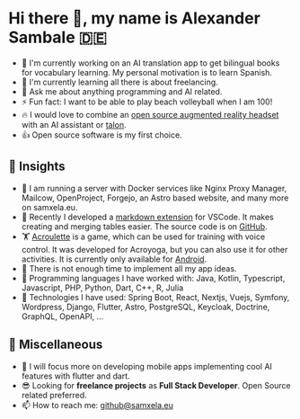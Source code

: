 # Hi there 👋, my name is Alexander Sambale 🇩🇪

- 🔭 I'm currently working on an AI translation app to get bilingual books for vocabulary learning. My personal motivation is to learn Spanish.
- 🌱 I'm currently learning all there is about freelancing.
- 💬 Ask me about anything programming and AI related.
- ⚡ Fun fact: I want to be able to play beach volleyball when I am 100!
- 🔥 I would love to combine an [open source augmented reality headset](https://docs.projectnorthstar.org/project-north-star/) with an AI assistant or [talon](https://talonvoice.com).
- 👍 Open source software is my first choice.

## 👀 Insights 

- 🏰 I am running a server with Docker services like Nginx Proxy Manager, Mailcow, OpenProject, Forgejo, an Astro based website, and many more on samxela.eu.
- 🎉 Recently I developed a [markdown extension](https://marketplace.visualstudio.com/items?itemName=samxela.markdown-table-structure-based) for VSCode. It makes creating and merging tables easier. The source code is on [GitHub](https://github.com/AlexanderSambale/markdown-table-structure-based).
- 🏋 [Acroulette](/acroulette) is a game, which can be used for training with voice control. It was developed for Acroyoga, but you can also use it for other activities. It is currently only available for [Android](https://play.google.com/store/apps/details?id=de.samxela.acroulette&pcampaignid=pcampaignidMKT-Other-global-all-co-prtnr-py-PartBadge-Mar2515-1).
- 🏃 There is not enough time to implement all my app ideas.
- 💪 Programming languages I have worked with: Java, Kotlin, Typescript, Javascript, PHP, Python, Dart, C++, R, Julia
- 🚀 Technologies I have used: Spring Boot, React, Nextjs, Vuejs, Symfony, Wordpress, Django, Flutter, Astro, PostgreSQL, Keycloak, Doctrine, GraphQL, OpenAPI, ...

## 💼 Miscellaneous

- 💫 I will focus more on developing mobile apps implementing cool AI features with flutter and dart.
- 😎 Looking for **freelance projects** as **Full Stack Developer**. Open Source related preferred.
- 📫 How to reach me: github@samxela.eu
